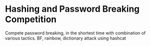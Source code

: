# Hashing and Password Breaking Competition
Compete password breaking, in the shortest time with combination of various tactics. BF, rainbow, dictionary attack using hashcat
